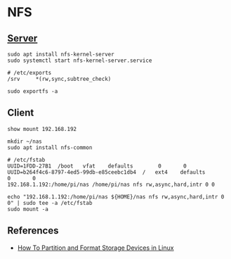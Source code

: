 # NFS

## [Server](https://ubuntu.com/server/docs/service-nfs)

```shell
sudo apt install nfs-kernel-server
sudo systemctl start nfs-kernel-server.service
```

```shell
# /etc/exports
/srv     *(rw,sync,subtree_check)
```

```shell
sudo exportfs -a
```

## Client

```shell
show mount 192.168.192
```

```shell
mkdir ~/nas
sudo apt install nfs-common
```

```shell
# /etc/fstab
UUID=1FDD-27B1  /boot   vfat    defaults        0       0
UUID=b264f4c6-8797-4ed5-99db-e85ceebc1db4  /   ext4    defaults        0       0
192.168.1.192:/home/pi/nas /home/pi/nas nfs rw,async,hard,intr 0 0
```

```shell
echo "192.168.1.192:/home/pi/nas ${HOME}/nas nfs rw,async,hard,intr 0 0" | sudo tee -a /etc/fstab
sudo mount -a
```

## References

- [How To Partition and Format Storage Devices in Linux][1]

[1]: https://www.digitalocean.com/community/tutorials/how-to-partition-and-format-storage-devices-in-linux
